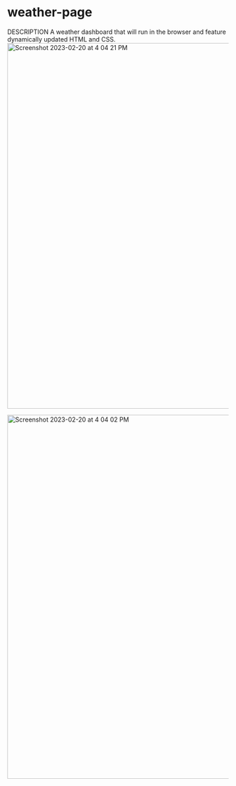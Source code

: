 # weather-page
DESCRIPTION
A weather dashboard that will run in the browser and feature dynamically updated HTML and CSS.
<img width="830" alt="Screenshot 2023-02-20 at 4 04 21 PM" src="https://user-images.githubusercontent.com/122828454/220210659-4db2bc5b-9afa-4712-bcd6-718d37f2b1be.png">

<img width="826" alt="Screenshot 2023-02-20 at 4 04 02 PM" src="https://user-images.githubusercontent.com/122828454/220210639-33a47caf-c9cd-4d78-af7a-dc6e742a2c00.png">
